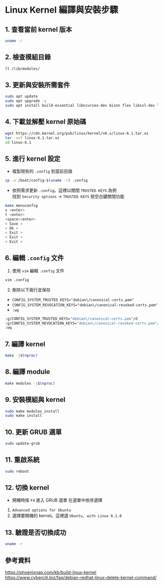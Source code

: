 # Linux Kernel 編譯與安裝步驟

## 1. 查看當前 kernel 版本
```bash
uname -r
```

## 2. 檢查模組目錄
```bash
ll /lib/modules/
```

## 3. 更新與安裝所需套件
```bash
sudo apt update
sudo apt upgrade -y
sudo apt install build-essential libncurses-dev bison flex libssl-dev libelf-dev -y
```

## 4. 下載並解壓 kernel 原始碼
```bash
wget https://cdn.kernel.org/pub/linux/kernel/v6.x/linux-6.1.tar.xz
tar -xvf linux-6.1.tar.xz
cd linux-6.1
```

## 5. 進行 kernel 設定
- 複製現有的 `.config` 到當前目錄
```bash
cp -v /boot/config-$(uname -r) .config
```
- 依照需求更新 `.config`。這裡以關閉 `TRUSTED KEYS` 為例  
  找到 `Security options` -> `TRUSTED KEYS` 按空白鍵關閉功能
```bash
make menuconfig
s <enter>
t <enter>
<space><enter>
< Save >
< Ok >
< Exit >
< Exit >
< Exit >
```

## 6. 編輯 `.config` 文件
1. 使用 `vim` 編輯 `.config` 文件
```bash
vim .config
```
2. 刪除以下兩行並保存
- `CONFIG_SYSTEM_TRUSTED_KEYS="debian\/canonical-certs.pem"`
- `CONFIG_SYSTEM_REVOCATION_KEYS="debian\/canonical-revoked-certs.pem"`
- `:wq`
```bash
:g/CONFIG_SYSTEM_TRUSTED_KEYS="debian\/canonical-certs.pem"/d
:g/CONFIG_SYSTEM_REVOCATION_KEYS="debian\/canonical-revoked-certs.pem"/d
:wq
```

## 7. 編譯 kernel
```bash
make -j$(nproc)
```

## 8. 編譯 module
```bash
make modules -j$(nproc)
```

## 9. 安裝模組與 kernel
```bash
sudo make modules_install
sudo make install
```

## 10. 更新 GRUB 選單
```bash
sudo update-grub
```

## 11. 重啟系統
```bash
sudo reboot
```

## 12. 切換 kernel
- 開機時按 `F4` 進入 GRUB 選單
在選單中依序選擇
1. `Advanced options for Ubuntu`
2. 選擇要開機的 kernel。這裡選 `Ubuntu, with Linux 6.1.0`

## 13. 驗證是否切換成功
```bash
uname -r
```

## 參考資料
https://phoenixnap.com/kb/build-linux-kernel  
https://www.cyberciti.biz/faq/debian-redhat-linux-delete-kernel-command/
